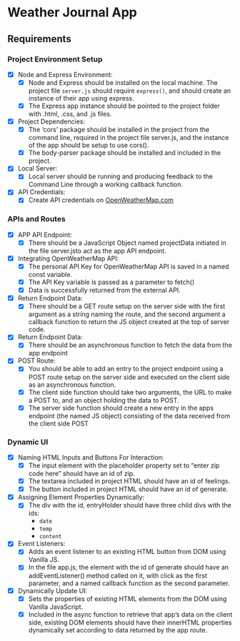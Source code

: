 # Weather Journal App

## Requirements

### Project Environment Setup

- [x]  Node and Express Environment:
    - [x]  Node and Express should be installed on the local machine. The project file `server.js` should require `express()`, and should create an instance of their app using express.
    - [x]  The Express app instance should be pointed to the project folder with .html, .css, and .js files.
- [x]  Project Dependencies:
    - [x]  The ‘cors’ package should be installed in the project from the command line, required in the project file server.js, and the instance of the app should be setup to use cors().
    - [x]  The body-parser package should be installed and included in the project.
- [x]  Local Server:
    - [x]  Local server should be running and producing feedback to the Command Line through a working callback function.
- [x]  API Credentials:
    - [x]  Create API credentials on [OpenWeatherMap.com](http://openweathermap.com/)

### APIs and Routes

- [x]  APP API Endpoint:
    - [x]  There should be a JavaScript Object named projectData initiated in the file server.jsto act as the app API endpoint.
- [x]  Integrating OpenWeatherMap API:
    - [x]  The personal API Key for OpenWeatherMap API is saved in a named const variable.
    - [x]  The API Key variable is passed as a parameter to fetch()
    - [x]  Data is successfully returned from the external API.
- [x]  Return Endpoint Data:
    - [x]  There should be a GET route setup on the server side with the first argument as a string naming the route, and the second argument a callback function to return the JS object created at the top of server code.
- [x]  Return Endpoint Data:
    - [x]  There should be an asynchronous function to fetch the data from the app endpoint
- [x]  POST Route:
    - [x]  You should be able to add an entry to the project endpoint using a POST route setup on the server side and executed on the client side as an asynchronous function.
    - [x]  The client side function should take two arguments, the URL to make a POST to, and an object holding the data to POST.
    - [x]  The server side function should create a new entry in the apps endpoint (the named JS object) consisting of the data received from the client side POST

### Dynamic UI

- [x]  Naming HTML Inputs and Buttons For Interaction:
    - [x]  The input element with the placeholder property set to “enter zip code here” should have an id of zip.
    - [x]  The textarea included in project HTML should have an id of feelings.
    - [x]  The button included in project HTML should have an id of generate.
- [x]  Assigning Element Properties Dynamically:
    - [x]  The div with the id, entryHolder should have three child divs with the ids:
        - `date`
        - `temp`
        - `content`
- [x]  Event Listeners:
    - [x]  Adds an event listener to an existing HTML button from DOM using Vanilla JS.
    - [x]  In the file app.js, the element with the id of generate should have an addEventListener() method called on it, with click as the first parameter, and a named callback function as the second parameter.
- [x]  Dynamically Update UI:
    - [x]  Sets the properties of existing HTML elements from the DOM using Vanilla JavaScript.
    - [x]  Included in the async function to retrieve that app’s data on the client side, existing DOM elements should have their innerHTML properties dynamically set according to data returned by the app route.